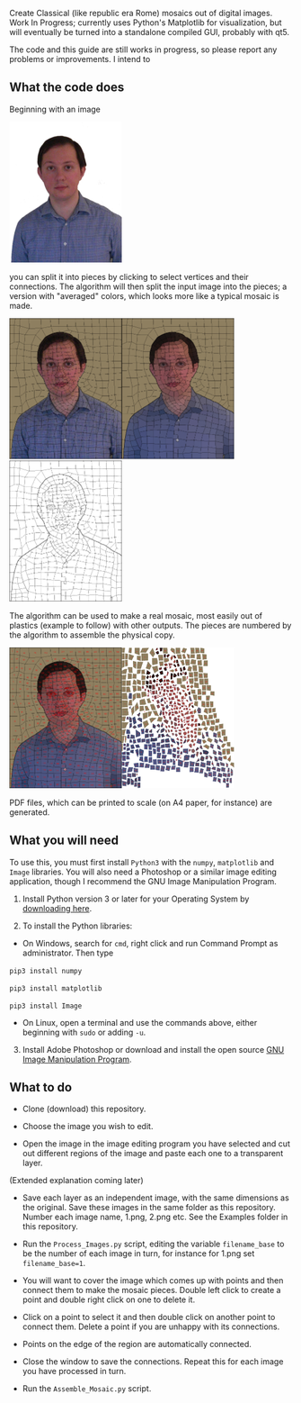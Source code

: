 Create Classical (like republic era Rome) mosaics out of digital images. Work In Progress; currently uses Python's Matplotlib for visualization, but will eventually be turned into a standalone compiled GUI, probably with qt5.

The code and this guide are still works in progress, so please report any problems or improvements. I intend to 

## What the code does

Beginning with an image

<img src="https://github.com/Valentin-Aslanyan/Mosaic_Maker/blob/master/Examples/Val/OriginalPhoto.png" width="200" height="250">

you can split it into pieces by clicking to select vertices and their connections. The algorithm will then split the input image into the pieces; a version with "averaged" colors, which looks more like a typical mosaic is made.

<img src="https://github.com/Valentin-Aslanyan/Mosaic_Maker/blob/master/Examples/Val/Mosaic_Natural.png" width="200" height="250"><img src="https://github.com/Valentin-Aslanyan/Mosaic_Maker/blob/master/Examples/Val/Mosaic_Averaged.png" width="200" height="250"><img src="https://github.com/Valentin-Aslanyan/Mosaic_Maker/blob/master/Examples/Val/Mosaic_Binary.png" width="200" height="250">


The algorithm can be used to make a real mosaic, most easily out of plastics (example to follow) with other outputs. The pieces are numbered by the algorithm to assemble the physical copy.

<img src="https://github.com/Valentin-Aslanyan/Mosaic_Maker/blob/master/Examples/Val/Mosaic_Numbered.png" width="200" height="250"><img src="https://github.com/Valentin-Aslanyan/Mosaic_Maker/blob/master/Examples/Val/Mosaic_Pieces.png" width="200" height="250">

PDF files, which can be printed to scale (on A4 paper, for instance) are generated.


## What you will need

To use this, you must first install `Python3` with the `numpy`, `matplotlib` and `Image` libraries. You will also need a Photoshop or a similar image editing application, though I recommend the GNU Image Manipulation Program.

1. Install Python version 3 or later for your Operating System by [downloading here](https://www.python.org/downloads/).

2. To install the Python libraries:

- On Windows, search for `cmd`, right click and run Command Prompt as administrator. Then type

`pip3 install numpy`

`pip3 install matplotlib`

`pip3 install Image`

- On Linux, open a terminal and use the commands above, either beginning with `sudo` or adding `-u`.

3. Install Adobe Photoshop or download and install the open source [GNU Image Manipulation Program](https://www.gimp.org/).


## What to do

- Clone (download) this repository.

- Choose the image you wish to edit.

- Open the image in the image editing program you have selected and cut out different regions of the image and paste each one to a transparent layer.

(Extended explanation coming later)

- Save each layer as an independent image, with the same dimensions as the original. Save these images in the same folder as this repository. Number each image name, 1.png, 2.png etc. See the Examples folder in this repository.

- Run the `Process_Images.py` script, editing the variable `filename_base` to be the number of each image in turn, for instance for 1.png set `filename_base=1`.

- You will want to cover the image which comes up with points and then connect them to make the mosaic pieces. Double left click to create a point and double right click on one to delete it. 

- Click on a point to select it and then double click on another point to connect them. Delete a point if you are unhappy with its connections.

- Points on the edge of the region are automatically connected.

- Close the window to save the connections. Repeat this for each image you have processed in turn.

- Run the `Assemble_Mosaic.py` script.

